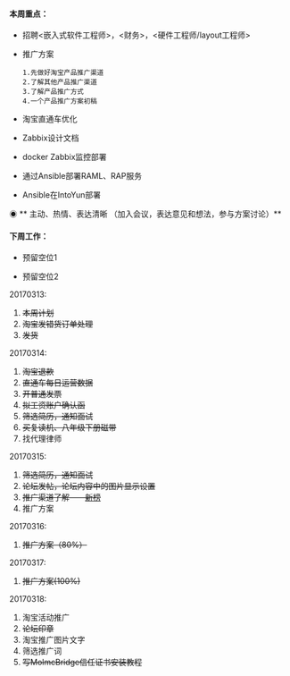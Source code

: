 #### **本周重点：**

* 招聘&lt;嵌入式软件工程师&gt;，&lt;财务&gt;，&lt;硬件工程师/layout工程师&gt;

* 推广方案

  ```
  1.先做好淘宝产品推广渠道 
  2.了解其他产品推广渠道 
  3.了解产品推广方式 
  4.一个产品推广方案初稿
  ```

* 淘宝直通车优化

* Zabbix设计文档

* docker Zabbix监控部署

* 通过Ansible部署RAML、RAP服务

* Ansible在IntoYun部署

◉ ** 主动、热情、表达清晰 （加入会议，表达意见和想法，参与方案讨论）**

#### **下周工作：**

* 预留空位1

* 预留空位2

20170313:

1. ~~本周计划~~
2. ~~淘宝发错货订单处理~~
3. ~~发货~~

20170314:

1. ~~淘宝退款~~
2. ~~直通车每日运营数据~~
3. ~~开普通发票~~
4. ~~拟工资账户确认函~~
5. ~~筛选简历，通知面试~~
6. ~~买复读机、八年级下册磁带~~
7. 找代理律师

20170315:

1. ~~筛选简历，通知面试~~
2. ~~论坛发帖，论坛内容中的图片显示设置~~
3. ~~推广渠道了解——~~[~~新榜~~](http://www.newrank.cn)
4. 推广方案

20170316:

1. ~~推广方案（80%）~~

20170317:

1. ~~推广方案\(100%\)~~

20170318:

1. 淘宝活动推广
2. ~~论坛印章~~
3. 淘宝推广图片文字
4. 筛选推广词
5. ~~写MolmcBridge信任证书安装教程~~



